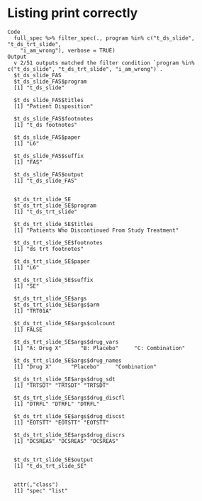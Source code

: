 # Listing print correctly

    Code
      full_spec %>% filter_spec(., program %in% c("t_ds_slide", "t_ds_trt_slide",
        "i_am_wrong"), verbose = TRUE)
    Output
      v 2/51 outputs matched the filter condition `program %in% c("t_ds_slide", "t_ds_trt_slide", "i_am_wrong")`.
      $t_ds_slide_FAS
      $t_ds_slide_FAS$program
      [1] "t_ds_slide"
      
      $t_ds_slide_FAS$titles
      [1] "Patient Disposition"
      
      $t_ds_slide_FAS$footnotes
      [1] "t_ds footnotes"
      
      $t_ds_slide_FAS$paper
      [1] "L6"
      
      $t_ds_slide_FAS$suffix
      [1] "FAS"
      
      $t_ds_slide_FAS$output
      [1] "t_ds_slide_FAS"
      
      
      $t_ds_trt_slide_SE
      $t_ds_trt_slide_SE$program
      [1] "t_ds_trt_slide"
      
      $t_ds_trt_slide_SE$titles
      [1] "Patients Who Discontinued From Study Treatment"
      
      $t_ds_trt_slide_SE$footnotes
      [1] "ds trt footnotes"
      
      $t_ds_trt_slide_SE$paper
      [1] "L6"
      
      $t_ds_trt_slide_SE$suffix
      [1] "SE"
      
      $t_ds_trt_slide_SE$args
      $t_ds_trt_slide_SE$args$arm
      [1] "TRT01A"
      
      $t_ds_trt_slide_SE$args$colcount
      [1] FALSE
      
      $t_ds_trt_slide_SE$args$drug_vars
      [1] "A: Drug X"      "B: Placebo"     "C: Combination"
      
      $t_ds_trt_slide_SE$args$drug_names
      [1] "Drug X"      "Placebo"     "Combination"
      
      $t_ds_trt_slide_SE$args$drug_sdt
      [1] "TRTSDT" "TRTSDT" "TRTSDT"
      
      $t_ds_trt_slide_SE$args$drug_discfl
      [1] "DTRFL" "DTRFL" "DTRFL"
      
      $t_ds_trt_slide_SE$args$drug_discst
      [1] "EOTSTT" "EOTSTT" "EOTSTT"
      
      $t_ds_trt_slide_SE$args$drug_discrs
      [1] "DCSREAS" "DCSREAS" "DCSREAS"
      
      
      $t_ds_trt_slide_SE$output
      [1] "t_ds_trt_slide_SE"
      
      
      attr(,"class")
      [1] "spec" "list"

